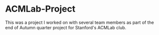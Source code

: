# ACMLab-Project
This was a project I worked on with several team members as part of the end of Autumn quarter project for Stanford's ACMLab club. 
